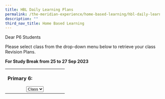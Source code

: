 ```yaml
---
title: HBL Daily Learning Plans
permalink: /the-meridian-experience/home-based-learning/hbl-daily-learning-plans/
description: ""
third_nav_title: Home Based Learning
---
```

Dear P6 Students  
  
Please select class from the drop-down menu below to retrieve your class Revision Plans.

<b>For&nbsp;Study Break from 25 to 27 Sep 2023</b>
 
<table>
<tbody><tr>
<th style="width: 178px;">
  <p style="text-align: left;">Primary 6:</p>
  <select id="select">
 
  <option value="">Class</option>
		    <option value="6CA">6CA</option>
  <option value="/qql/slot/u143/Home Based Learning/2022/Sept/P5 RB HBL_29 Sep 2022.pdf">6RB</option>
  <option value="/qql/slot/u143/Home Based Learning/2022/Sept/P5 RS HBL_29 Sep 2022.pdf">6RS</option>
  <option value="/qql/slot/u143/Home Based Learning/2022/Sept/P5 RT HBL_29 Sep 2022.pdf">6RT</option>
  
  </select>
</th>
</tr>
</tbody></table>